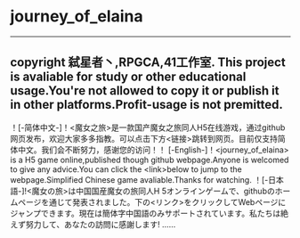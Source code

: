 # journey_of_elaina
-----
copyright 弑星者丶,RPGCA,41工作室.
This project is avaliable for study or other educational usage.You're not allowed to copy it or publish it in other platforms.Profit-usage is not premitted.
-----
！[-简体中文-]！&lt;魔女之旅>是一款国产魔女之旅同人H5在线游戏，通过github网页发布，欢迎大家多多指教。可以点击下方&lt;链接>跳转到网页。目前仅支持简体中文。我们会不断努力，感谢您的访问！！ [-English-]！&lt;journey_of_elaina> is a H5 game online,published though github webpage.Anyone is welcomed to give any advice.You can click the &lt;link>below to jump to the webpage.Simplified Chinese game avaliable.Thanks for watching. ！[-日本語-]!&lt;魔女の旅>は中国国産魔女の旅同人H 5オンラインゲームで、githubのホームページを通じて発表されました。下の&lt;リンク>をクリックしてWebページにジャンプできます。現在は簡体字中国語のみサポートされています。私たちは絶えず努力して、あなたの訪問に感謝します!
……
